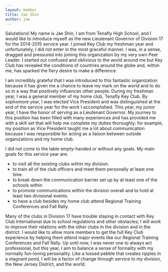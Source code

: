 ```yaml
---
layout: member
title: Jae Shin
author: jae
---
```


Salutations! My name is Jae Shin, I am from Tenafly High School, and I would like to introduce myself as the new Lieutenant Governor of Division 17 for the 2014-2015 service year. I joined Key Club my freshman year and unfortunately, I did not enter in the most graceful manner. I was, in a sense, dragged and pressured into joining this organization by my very own Peer Leader. I started out confused and oblivious to the world around me but Key Club has revealed the conditions of countries around the globe and, within me, has sparked the fiery desire to make a difference.

I am incredibly grateful that I was introduced to this fantastic organization because it has given me a chance to leave my mark on the world and to do so in a way that positively influences other people. During my freshman year, I was a general member of my home club, Tenafly Key Club. By sophomore year, I was elected Vice President and was distinguished at the end of the service year for the work I accomplished. This year, my junior year, I have the honor of serving as a Lieutenant Governor. My journey to this position has been filled with many experiences and has provided me with a skill set that will help me complete my duties thoroughly; for example, my position as Vice President taught me a lot about communication because I was responsible for acting as a liaison between outside organizations and my home club.

I did not come to the table empty-handed or without any goals. My main goals for this service year are:

- to visit all the existing clubs within my division.
- to train all of the club officers and meet them personally at least one time.
- to break down the communication barrier set up by at least one of the schools within
- to promote communications within the division overall and to hold at least two divisional events.
- to have a club besides my home club attend Regional Training Conferences and Fall Rally.

Many of the clubs in Division 17 have trouble staying in contact with Key Club International due to school regulations and other obstacles; I will work to improve their relations with the other clubs in the division and in the district. I would like to allow more members to get the full Key Club experience by helping them attend major events like our Regional Training Conferences and Fall Rally. Up until now, I was never one to always act professional, but this year, I aim to balance a sense of formality with my normally fun-loving personality. Like a tossed pebble that creates ripples in a stagnant pond, I will be a factor of change through service to my division, the New Jersey District, and the world.
